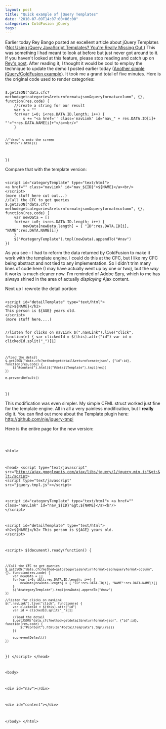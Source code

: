 ```yaml
---
layout: post
title: "Quick example of jQuery Templates"
date: "2010-07-09T14:07:00+06:00"
categories: ColdFusion jQuery 
tags: 
---
```


Earlier today Rey Bango posted an excellent article about jQuery Templates (<a href="http://blog.reybango.com/2010/07/09/not-using-jquery-javascript-templates-youre-really-missing-out/">Not Using jQuery JavaScript Templates? You're Really Missing Out.</a>) This was something I had meant to look at before but just never got around to it. If you haven't looked at this feature, please stop reading and catch up on <a href="Not Using jQuery JavaScript Templates? You're Really Missing Out.">Rey's post</a>. After reading it, I thought it would be cool to employ the technique to update the demo I posted earlier today (<a href="http://www.raymondcamden.com/index.cfm/2010/7/9/Another-simple-jQueryColdFusion-example">Another simple jQuery/ColdFusion example</a>). It took me a grand total of five minutes. Here is the original code used to render categories:
<!--more-->
<p>
<code>
$.getJSON("data.cfc?method=getcategories&returnformat=json&queryformat=column", {}, function(res,code) {
	//create a string for our result
	var s = ""
	for(var i=0; i&lt;res.DATA.ID.length; i++) {
		s += "&lt;a href='' class='navLink' id='nav_" + res.DATA.ID[i]+ "'&gt;"+res.DATA.NAME[i]+"&lt;/a&gt;&lt;br/&gt;"
	}

	//"draw" s onto the screen
	$("#nav").html(s)
})
</code>

<p>

Compare that with the template version:

<p>

<code>
&lt;script id="categoryTemplate" type="text/html"&gt;
&lt;a href="" class="navLink" id="nav_${ID}"&gt;${NAME}&lt;/a&gt;&lt;br/&gt;
&lt;/script&gt;
(more stuff here cut out...)
//Call the CFC to get queries
$.getJSON("data.cfc?method=getcategories&returnformat=json&queryformat=column", {}, function(res,code) {
	var newData = []
	for(var i=0; i&lt;res.DATA.ID.length; i++) {
		newData[newData.length] = { "ID":res.DATA.ID[i], "NAME":res.DATA.NAME[i]}
	}
	$("#categoryTemplate").tmpl(newData).appendTo("#nav")
})
</code>

<p>

As you see - I had to reform the data returned by ColdFusion to make it work with the template engine. I could do this at the CFC, but I like my CFC being abstract and not tied to any implementation. So I didn't trim many lines of code here (I may have actually went up by one or two), but the <i>way</i> it works is much cleaner now. I'm reminded of Adobe Spry, which to me has always shined in the area of actually <i>displaying</i> Ajax content. 

<p>

Next up I rewrote the detail portion:

<p>

<code>
&lt;script id="detailTemplate" type="text/html"&gt;
&lt;h2&gt;${NAME}&lt;/h2&gt;
This person is ${AGE} years old.
&lt;/script&gt;
(more stuff here....)

//listen for clicks on navLink
$(".navLink").live("click", function(e) {
	var clickedId = $(this).attr("id")
	var id = clickedId.split("_")[1]
		
	//load the detail
	$.getJSON("data.cfc?method=getdetail&returnformat=json", {"id":id}, function(res,code) {
		$("#content").html($("#detailTemplate").tmpl(res))
	})
		
	e.preventDefault()
})
</code>

<p>

This modification was even simpler. My simple CFML struct worked just fine for the template engine. All in all a very painless modification, but I <b>really</b> dig it. You can find out more about the Template plugin here: <a href="http://github.com/nje/jquery-tmpl">http://github.com/nje/jquery-tmpl</a>

<p>

Here is the entire page for the new version:

<p>

<code>

&lt;html&gt;

&lt;head&gt;
&lt;script type="text/javascript" src="http://ajax.googleapis.com/ajax/libs/jquery/1/jquery.min.js"&gt;&lt;/script&gt;
&lt;script type="text/javascript" src="jquery.tmpl.js"&gt;&lt;/script&gt;

&lt;script id="categoryTemplate" type="text/html"&gt;
&lt;a href="" class="navLink" id="nav_${ID}"&gt;${NAME}&lt;/a&gt;&lt;br/&gt;
&lt;/script&gt;

&lt;script id="detailTemplate" type="text/html"&gt;
&lt;h2&gt;${NAME}&lt;/h2&gt;
This person is ${AGE} years old.
&lt;/script&gt;

&lt;script&gt;
$(document).ready(function() {

	//Call the CFC to get queries
	$.getJSON("data.cfc?method=getcategories&returnformat=json&queryformat=column", {}, function(res,code) {
		var newData = []
		for(var i=0; i&lt;res.DATA.ID.length; i++) {
			newData[newData.length] = { "ID":res.DATA.ID[i], "NAME":res.DATA.NAME[i]}
		}
		$("#categoryTemplate").tmpl(newData).appendTo("#nav")
	})
	
	//listen for clicks on navLink
	$(".navLink").live("click", function(e) {
		var clickedId = $(this).attr("id")
		var id = clickedId.split("_")[1]
		
		//load the detail
		$.getJSON("data.cfc?method=getdetail&returnformat=json", {"id":id}, function(res,code) {
			$("#content").html($("#detailTemplate").tmpl(res))
		})
		
		e.preventDefault()
	})
})
&lt;/script&gt;
&lt;/head&gt;

&lt;body&gt;

&lt;div id="nav"&gt;&lt;/div&gt;

&lt;div id="content"&gt;&lt;/div&gt;

&lt;/body&gt;
&lt;/html&gt;
</code>